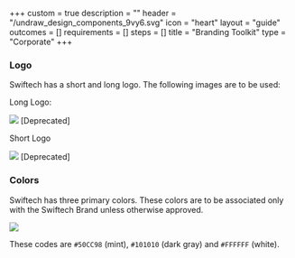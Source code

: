 +++
custom = true
description = ""
header = "/undraw_design_components_9vy6.svg"
icon = "heart"
layout = "guide"
outcomes = []
requirements = []
steps = []
title = "Branding Toolkit"
type = "Corporate"
+++

### Logo

Swiftech has a short and long logo. The following images are to be used:

Long Logo:

![](/dblogo.png) \[Deprecated]

Short Logo

![](/android-icon-192x192.png) \[Deprecated]

### Colors

Swiftech has three primary colors. These colors are to be associated only with the Swiftech Brand unless otherwise approved.

![](/50cc98.png)

These codes are `#50CC98` (mint), `#101010` (dark gray) and `#FFFFFF` (white).